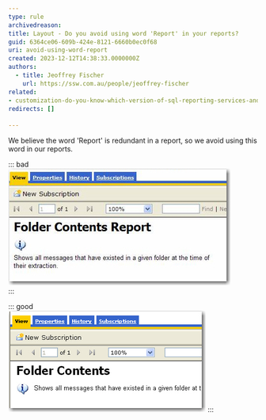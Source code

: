 ```yaml
---
type: rule
archivedreason:
title: Layout - Do you avoid using word 'Report' in your reports?
guid: 6364ce06-609b-424e-8121-6660b0ec0f68
uri: avoid-using-word-report
created: 2023-12-12T14:38:33.0000000Z
authors: 
  - title: Jeoffrey Fischer
    url: https://ssw.com.au/people/jeoffrey-fischer
related:
- customization-do-you-know-which-version-of-sql-reporting-services-and-visual-studio-you-are-using
redirects: []

---
```


<!--endintro-->

We believe the word 'Report' is redundant in a report, so we avoid using this word in our reports.

::: bad  
![Figure: Bad example - Redundant use of the word 'report' in a report](BadWordinReport.jpg)  
:::

::: good  
![Figure: Good example - Avoidance of the word 'report' in a report](NoBadWordinReport.jpg)
:::
